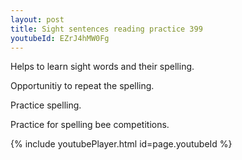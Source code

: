 ```yaml
---
layout: post
title: Sight sentences reading practice 399
youtubeId: EZrJ4hMW0Fg
---
```

 
 
Helps to learn sight words and their spelling.

Opportunitiy to repeat the spelling. 

Practice spelling. 
 
Practice for spelling bee competitions. 
 
{% include youtubePlayer.html id=page.youtubeId %}
 
 
